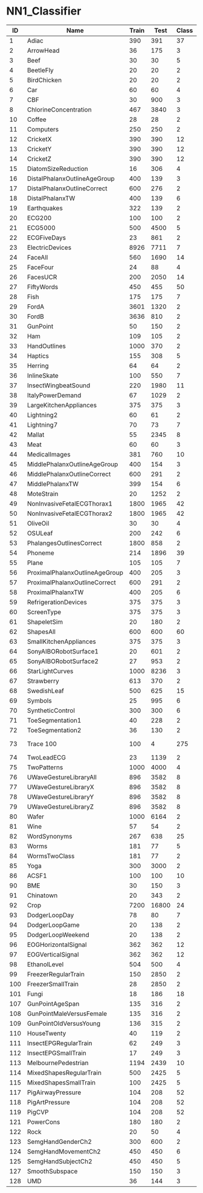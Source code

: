 # NN1_Classifier



| ID  |  Name |  Train | Test  | Class | Length | Ed | DTW((learned_w) | DTW(w=100) |
|-----|-------|--------|-------|-------|--------|----|-----------------|-------------|
|1	|Adiac	|390	|391	|37 | 	176 |	0.3887 |	0.3913 (3) |	0.3964 |
|2	|ArrowHead	|36|	175	|3|	251	|0.2000|	0.2000 (0)	|0.2971	|	
|3	|Beef|	30	|30|	5	|470	|0.3333	|0.3333 (0)	|0.3667	|
|4	|BeetleFly	|20|	20	|2|	512	|0.2500|	0.3000 (7)|	0.3000|	
|5	|BirdChicken	|20	|20	|2	|512	|0.4500	|0.3000 (6)	|0.2500|
|6	|	Car	|60	|60|	4	|577|	0.2667|	0.2333 (1)	|0.2667	|
|7	|CBF|	30	|900	|3	|128	|0.1478|	0.0044 (11)	|0.0033|
|8	|ChlorineConcentration	|467|	3840|	3	|166|	0.3500	|0.3500 (0)	|0.3516	|
|10	|	Coffee	|28|	28	|2	|286	|0.0000	|0.0000 (0)|	0.0000	|
|11	|Computers	|250	|250	|2	|720	|0.4240	|0.3800 (12)	|0.3000|
|12	|	CricketX	|390	|390	|12|	300	|0.4231|	0.2282 (10)	|0.2462|
|13	|CricketY	|390	|390	|12|	300|	0.4333|	0.2410 (17)|	0.2564|
|14	|	CricketZ	|390|	390|	12	|300	|0.4128	|0.2538 (5)	|0.2462	|
|15	|	DiatomSizeReduction	|16	|306|	4	|345|	0.0654	|0.0654 (0)	|0.0327|
|16	|	DistalPhalanxOutlineAgeGroup	|400	|139|	3	|80|	0.3741|	0.3741 (0)|	0.2302	|
|17	|	DistalPhalanxOutlineCorrect	|600	|276	|2	|80	|0.2826	|0.2754 (1)	|0.2826	|
|18	|DistalPhalanxTW	|400	|139	|6	|80|	0.3669	|0.3669 (0)|	0.4101	|
|19	|	Earthquakes	|322	|139|	2|	512	|0.2878|	0.2734 (6)|	0.2806	|
|20	| ECG200	|100	|100	|2|	96	|0.1200	|0.1200 (0)	|0.2300|
|21	|	ECG5000	|500	|4500|	5|	140	|0.0751|	0.0749 (1)|	0.0756	|
|22	|	ECGFiveDays|	23	|861	|2	|136|	0.2033	|0.2033 (0)	|0.2323	|
|23	|	ElectricDevices	|8926|	7711	|7|	96	|0.4492	|0.3806 (14)	|0.3988|	
|24	|FaceAll	|560	|1690|	14	|131	|0.2864|	0.1917 (3)|	0.1923|
|25	|	FaceFour|	24	|88|	4	|350	|0.2159	| 0.1136 (2)	|0.1705|
|26	|	FacesUCR	|200	|2050	|14	|131	|0.2307|	0.0878 (12)	|0.0951	|
|27	|FiftyWords	|450|	455	|50|	270	|0.3692|	 0.2418 (6)|	0.3099	|
|28	|	Fish|	175	|175	|7	|463|	0.2171	|0.1543 (4)	|0.1771	|
|29	|FordA	|3601|	1320|	2|	500|	0.3348	|0.3091 (1)|	0.4455	|
|30	|FordB	|3636	|810	|2|	500|	0.3938|	0.3926 (1)	|0.3802	|
|31	|	GunPoint	|50	|150	|2	|150|	0.0867	| 0.0867 (0)|	0.0933	|
|32	|Ham	|109|	105|	2	|431	|0.4000|	0.4000 (0)|	0.5333	|
|33 |HandOutlines	|1000|	370	|2|	2709	|0.1378	|0.1378 (0)	|0.1189	|
|34|Haptics	|155	|308|	5	|1092	|0.6299	|0.5877 (2)|	0.6234|	
|35	|	Herring	|64|	64	|2|	512|	0.4844	|0.4688 (5)|	0.4688|	
|36	|InlineSkate	|100|	550|	7	|1882	|0.6582	|0.6127 (14)|	0.6164	|
|37	|	InsectWingbeatSound	|220	|1980|	11	|256|	0.4384|	0.4152 (1)|	0.6449|
|38	|ItalyPowerDemand|	67	|1029|	2	|24|	0.0447	|0.0447 (0)	|0.0496	|
|39	|	LargeKitchenAppliances|	375|	375	|3	|720	|0.5067|	0.2053 (94)|	0.2053	|
|40	|	Lightning2|	60	|61	|2	|637	|0.2459	|0.1311 (6)	|0.1311|
|41	|	Lightning7|	70	|73|	7	|319	|0.4247	|0.2877 (5)	|0.2740	|
|42	|	Mallat|	55	|2345|	8	|1024	|0.0857	|0.0857 (0)	|0.0661	|
|43	|	Meat	|60|	60	|3	|448	|0.0667|	0.0667 (0)|	0.0667|	
|44	|	MedicalImages	|381	|760	|10	|99|	0.3158	|0.2526 (20)	|0.2632|
|45	|	MiddlePhalanxOutlineAgeGroup	|400	|154	|3|	80	|0.4805|	0.4805 (0)| 	0.5000|
|46	|	MiddlePhalanxOutlineCorrect	|600	|291	|2|	80	|0.2337|	0.2337 (0)|	0.3024	|
|47	|	MiddlePhalanxTW	|399|	154|	6|	80	|0.4870|	0.4935 (3)	|0.4935|
|48	|	MoteStrain	|20	|1252	|2|	84	|0.1214	|0.1342 (1)	|0.1653	|
|49	|	NonInvasiveFetalECGThorax1	|1800	|1965|	42	|750	|0.1710|	0.1893 (1)	|0.2097|
|50	|NonInvasiveFetalECGThorax2	|1800	|1965	|42|	750	|0.1201	|0.1290 (1)	|0.1354	|
|51	|	OliveOil	|30	|30	|4	|570	|0.1333	|0.1333 (0)|	0.1667	|
|52	|	OSULeaf	|200	|242	|6	|427	|0.4793	|0.3884 (7)|	0.4091	|
|53	|	PhalangesOutlinesCorrect	|1800	|858|	2	|80	|0.2389	|0.2389 (0)|	0.2716|
|54	|	Phoneme	|214|	1896	|39|	1024	|0.8908	|0.7727 (14)|	0.7716	|
|55	|	Plane	|105|	105|	7|	144	|0.0381	|0.0000 (5)	|0.0000|
|56	|	ProximalPhalanxOutlineAgeGroup	|400	|205	|3|	80	|0.2146	|0.2146 (0)	|0.1951	|
|57	|	ProximalPhalanxOutlineCorrect	|600	|291	|2	|80|	0.1924|	0.2096 (1)	|0.2165|
|58	|	ProximalPhalanxTW	|400	|205	|6|	80	|0.2927	|0.2439 (2)|	0.2439|
|59	|	RefrigerationDevices|	375	|375|	3	|720	|0.6053	|0.5600 (8)	|0.5360	|
|60	|	ScreenType	|375	|375	|3	|720	|0.6400	|0.5893 (17)	|0.6027	|
|61	|	ShapeletSim|	20	|180	|2	|500	|0.4611|	0.3000 (3)	|0.3500	|
|62	|	ShapesAll|	600	|600	|60	|512	|0.2483|	0.1980 (4)	|0.2317	|
|63	|	SmallKitchenAppliances|	375|	375	|3|	720	|0.6587	|0.3280 (15)	|0.3573	|
|64	|	SonyAIBORobotSurface1	|20	|601	|2	|70	|0.3045|	0.3045 (0)|	0.2745	|
|65	|	SonyAIBORobotSurface2|	27	|953	|2	|65|	0.1406	|0.1406 (0)|	0.1689|	
|66	|StarLightCurves|	1000	|8236|	3	|1024|	0.1512	|0.0947 (16)|	0.0934	|
|67	|	Strawberry|	613	|370|	2	|235	|0.0541|	0.0541 (0)	|0.0595	|
|68	|SwedishLeaf|	500|	625|	15	|128	|0.2112	|0.1536 (2)|	0.2080	|
|69	|	Symbols|	25	|995|	6	|398	|0.1005|	0.0623 (8)	|0.0503|	
|70	|	SyntheticControl	|300|	300	|6	|60	|0.1200|	0.0167 (6)	|0.0067|
|71	|	ToeSegmentation1	|40|	228	|2	|277	|0.3202|	0.2500 (8)	|0.2281|	
|72	|ToeSegmentation2	|36	|130	|2	|343	|0.1923	|0.0923 (5)	|0.1615|	
|73	|	Trace	100	|100	|4|	275	|0.2400	|0.0100 (3)|	0.0000	|
|74	|TwoLeadECG	|23	|1139	|2	|82|	0.2529	|0.1317 (4)|	0.0957	|
|75	|TwoPatterns	|1000	|4000	|4	|128|	0.0932	|0.0015 (4)|	0.0000|	
|76	|	UWaveGestureLibraryAll	|896|	3582	|8	|945	|0.0519	|0.0343 (4)|	0.1083	|
|77	|	UWaveGestureLibraryX	|896	|3582	|8	|315	|0.2607	|0.2267 (4)|	0.2725|	
|78	|	UWaveGestureLibraryY	|896	|3582|	8|	315|	0.3384	|0.3009 (4)|	0.3660	|
|79	|	UWaveGestureLibraryZ	|896|	3582	|8	|315	|0.3504|	0.3222 (6)	|0.3417|	
|80|	Wafer	|1000	|6164	|2	|152	|0.0045|0.0045 (1)	|0.0201	|
|81	|	Wine	|57|	54	|2	|234|	0.3889	|0.3889 (0)|	0.4259	|
|82	|	WordSynonyms	|267	|638|	25	|270	|0.3824	|0.2618 (9)	|0.3511|
|83	|	Worms	|181	|77	|5	|900	|0.5455	|0.4675 (9)|	0.4156	|
|84	|	WormsTwoClass	|181|	77	|2	|900	|0.3896|	0.4156 (7)|	0.3766|
|85	|	Yoga	|300	|3000|	2	|426	|0.1697	|0.1560 (7)|	0.1637	|
|86	|	ACSF1	|100	|100|	10	|1460|	0.4600|	0.3800 (4)	|0.3600	|
|90	|	BME	|30|	150|	3	|128	|0.1667	|0.0200 (4)	|0.1000	|
|91	|	Chinatown	|20|	343	|2	|24|	0.0466	|0.0466 (0)	|0.0437	|
|92	|	Crop|	7200	|16800	|24|	46	|0.2883	|0.2883 (0)|	0.3348	|
|93	|DodgerLoopDay	|78|	80	|7	|288	|0.4500	|0.4125 (1)	|0.5000	|
|94	|	DodgerLoopGame|	20	|138	|2	|288	|0.1159	|0.0725 (1)|	0.1232|
|95	|	DodgerLoopWeekend|	20	|138|	2	|288	|0.0145	|0.0217 (1)|	0.0507|
|96	|EOGHorizontalSignal	|362	|362	|12	|1250	|0.5829	|0.5249 (1)	|0.4972	|
|97	|EOGVerticalSignal	|362	|362|	12	|1250|	0.5580	|0.5249 (2)	|0.5525	|
|98	|	EthanolLevel	|504|	500	|4	|1751	|0.7260	|0.7180 (1)	|0.7240	|
|99	|	FreezerRegularTrain|	150	|2850	|2	|301	|0.1951	|0.0930 (1)	|0.1011	|
|100	|	FreezerSmallTrain	|28	|2850|	2	|301	|0.3242|	0.3242 (0)	|0.2411	|
|101	|	Fungi|	18	|186|	18	|201	|0.1774|	0.1774 (0)	|0.1613	|
|107	|	GunPointAgeSpan	|135	|316	|2	|150	|0.1013	|0.0348 (3)	|0.0823	|
|108	|	GunPointMaleVersusFemale	|135	|316	|2|	150	|0.0253	|0.0253 (0)|	0.0032	|
|109	|	GunPointOldVersusYoung	|136|	315	|2	|150	|0.0476	|0.0349 (4)	|0.1619	|
|110	|	HouseTwenty|	40	|119|	2	|2000|	0.3361	|0.0588 (33)|	0.0756	|
|111	|	InsectEPGRegularTrain	|62	|249	|3	|601|	0.3213|	0.1727 (11)|	0.1285	|
|112	| InsectEPGSmallTrain	|17	|249	|3	|601|	0.3373|	0.3052 (1)	|0.2651|
|113	|	MelbournePedestrian	|1194|	2439	|10|	24	|0.1525	|0.1845 (1)	|0.2091	|
|114	|	MixedShapesRegularTrain|	500	|2425	|5|	1024	|0.1027	|0.0911 (4)	|0.1584	|
|115	|	MixedShapesSmallTrain|	100	|2425|	5|	1024	|0.1645	|0.1674 (7)|	0.2202|
|117	|	PigAirwayPressure	|104	|208|	52	|2000|	0.9423	|0.9038 (1)|	0.8942	|
|118	|	PigArtPressure	|104	|208	|52	|2000|	0.8750	|0.8029 (1)|	0.7548|
|119	|	PigCVP	|104	|208	|52	|2000	|0.9183	|0.8413 (11)	|0.8462	|0.9808|
|121	|	PowerCons	|180	|180|	2	|144	|0.0667	|0.0778 (3)|	0.1222	|
|122	|	Rock	|20|	50	|4	|2844	|0.1600|	0.1600 (0)|	0.4000|
|123	|	SemgHandGenderCh2|	300	|600	|2	|1500|	0.2383	|0.1550 (1)	|0.1983	|
|124	|	SemgHandMovementCh2	|450	|450	|6	|1500	|0.6311|	0.3622 (1)	|0.4156|
|125	|	SemgHandSubjectCh2	|450	|450	|5	|1500	|0.5956	|0.2000 (3)	|0.2733	|
|127	|	SmoothSubspace	|150|	150	|3|	15	|0.0933	|0.0533 (1)|	0.1733	|
|128	|UMD	|36	|144	|3	|150	|0.2361	|0.0278 (6)	|0.0069|

